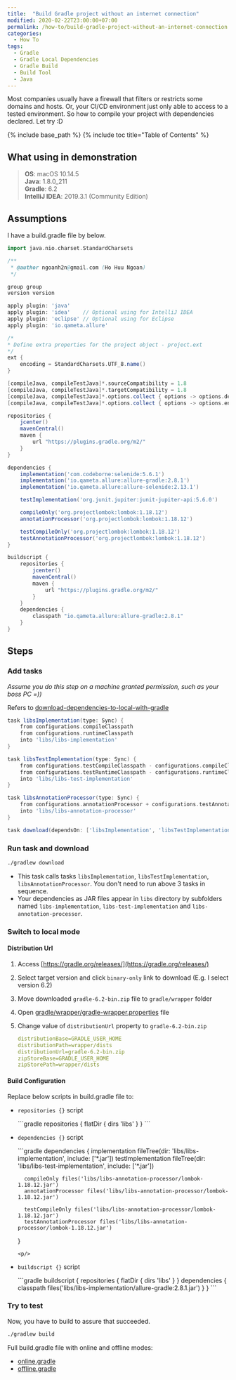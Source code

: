 ```yaml
---
title:  "Build Gradle project without an internet connection"
modified: 2020-02-22T23:00:00+07:00
permalink: /how-to/build-gradle-project-without-an-internet-connection
categories: 
  - How To
tags:
  - Gradle
  - Gradle Local Dependencies
  - Gradle Build
  - Build Tool
  - Java
---
```


Most companies usually have a firewall that filters or restricts some domains and hosts. 
Or, your CI/CD environment just only able to access to a tested environment. 
So how to compile your project with dependencies declared. Let try :D

{% include base_path %}
{% include toc title="Table of Contents" %}

## What using in demonstration
> **OS**: macOS 10.14.5<br/>
> **Java**: 1.8.0_211<br/>
> **Gradle**: 6.2<br/>
> **IntelliJ IDEA**: 2019.3.1 (Community Edition)<br/>

## Assumptions
I have a build.gradle file by below.
```gradle
import java.nio.charset.StandardCharsets

/**
 * @author ngoanh2n@gmail.com (Ho Huu Ngoan)
 */

group group
version version

apply plugin: 'java'
apply plugin: 'idea'    // Optional using for IntelliJ IDEA
apply plugin: 'eclipse' // Optional using for Eclipse
apply plugin: 'io.qameta.allure'

/*
* Define extra properties for the project object - project.ext
*/
ext {
    encoding = StandardCharsets.UTF_8.name()
}

[compileJava, compileTestJava]*.sourceCompatibility = 1.8
[compileJava, compileTestJava]*.targetCompatibility = 1.8
[compileJava, compileTestJava]*.options.collect { options -> options.debug = true }
[compileJava, compileTestJava]*.options.collect { options -> options.encoding = encoding }

repositories {
    jcenter()
    mavenCentral()
    maven {
        url "https://plugins.gradle.org/m2/"
    }
}

dependencies {
    implementation('com.codeborne:selenide:5.6.1')
    implementation('io.qameta.allure:allure-gradle:2.8.1')
    implementation('io.qameta.allure:allure-selenide:2.13.1')

    testImplementation('org.junit.jupiter:junit-jupiter-api:5.6.0')

    compileOnly('org.projectlombok:lombok:1.18.12')
    annotationProcessor('org.projectlombok:lombok:1.18.12')

    testCompileOnly('org.projectlombok:lombok:1.18.12')
    testAnnotationProcessor('org.projectlombok:lombok:1.18.12')
}

buildscript {
    repositories {
        jcenter()
        mavenCentral()
        maven {
            url "https://plugins.gradle.org/m2/"
        }
    }
    dependencies {
        classpath "io.qameta.allure:allure-gradle:2.8.1"
    }
}
```

## Steps
### Add tasks
*Assume you do this step on a machine granted permission, such as your boss PC =))*<br/>

Refers to [download-dependencies-to-local-with-gradle]({{site.baseurl}}/how-to/download-dependencies-to-local-with-gradle)

```gradle
task libsImplementation(type: Sync) {
    from configurations.compileClasspath
    from configurations.runtimeClasspath
    into 'libs/libs-implementation'
}

task libsTestImplementation(type: Sync) {
    from configurations.testCompileClasspath - configurations.compileClasspath
    from configurations.testRuntimeClasspath - configurations.runtimeClasspath
    into 'libs/libs-test-implementation'
}

task libsAnnotationProcessor(type: Sync) {
    from configurations.annotationProcessor + configurations.testAnnotationProcessor
    into 'libs/libs-annotation-processor'
}

task download(dependsOn: ['libsImplementation', 'libsTestImplementation', 'libsAnnotationProcessor'])
```

### Run task and download
```bat
./gradlew download
```
- This task calls tasks `libsImplementation`, `libsTestImplementation`, `libsAnnotationProcessor`.
You don't need to run above 3 tasks in sequence.<br/>
- Your dependencies as JAR files appear in `libs` directory by subfolders
named `libs-implementation`, `libs-test-implementation` and `libs-annotation-processor`.

### Switch to local mode
#### Distribution Url
1. Access [https://gradle.org/releases/](https://gradle.org/releases/)
2. Select target version and click `binary-only` link to download (E.g. I select version 6.2)
3. Move downloaded `gradle-6.2-bin.zip` file to `gradle/wrapper` folder
4. Open [gradle/wrapper/gradle-wrapper.properties](https://github.com/ngoanh2n/blog-demonstrations/tree/master/build-gradle-without-internet-conection/gradle/wrapper/gradle-wrapper.properties) file
5. Change value of `distributionUrl` property to `gradle-6.2-bin.zip`

    ```yml
    distributionBase=GRADLE_USER_HOME
    distributionPath=wrapper/dists
    distributionUrl=gradle-6.2-bin.zip
    zipStoreBase=GRADLE_USER_HOME
    zipStorePath=wrapper/dists
    ```

#### Build Configuration
Replace below scripts in build.gradle file to:

- `repositories {}` script
    <p/>
    ```gradle
    repositories {
        flatDir { dirs 'libs' }
    }
    ```
    <p/>

- `dependencies {}` script
    <p/>
    ```gradle
    dependencies {
        implementation fileTree(dir: 'libs/libs-implementation', include: ['*.jar'])
        testImplementation fileTree(dir: 'libs/libs-test-implementation', include: ['*.jar'])

        compileOnly files('libs/libs-annotation-processor/lombok-1.18.12.jar')
        annotationProcessor files('libs/libs-annotation-processor/lombok-1.18.12.jar')

        testCompileOnly files('libs/libs-annotation-processor/lombok-1.18.12.jar')
        testAnnotationProcessor files('libs/libs-annotation-processor/lombok-1.18.12.jar')
    }
    ```
    <p/>

- `buildscript {}` script
    <p/>
    ```gradle
    buildscript {
        repositories {
            flatDir { dirs 'libs' }
        }
        dependencies {
            classpath files('libs/libs-implementation/allure-gradle:2.8.1.jar')
        }
    }
    ```
    <p/>

### Try to test
Now, you have to build to assure that succeeded.
```bat
./gradlew build
```

Full build.gradle file with online and offline modes:
- [online.gradle](https://github.com/ngoanh2n/blog-demonstrations/tree/master/build-gradle-without-internet-conection/gradle/online.gradle)
- [offline.gradle](https://github.com/ngoanh2n/blog-demonstrations/tree/master/build-gradle-without-internet-conection/gradle/offline.gradle)
